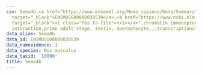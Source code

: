 ```yaml
---
csv: Sema4b,<a href="https://www.ensembl.org/Homo_sapiens/Gene/Summary?db=core;g=ENSMUSG00000030539"
  target="_blank">ENSMUSG00000030539</a>,<a href="https://www.ncbi.nlm.nih.gov/pubmed/25450459"
  target="_blank"><i class="fas fa-file"></i></a>",chromatin immunoprecipitation assay,direct
  interaction,prime adult stage, testis, Spermatocyte,,,transcriptional regulation,
data_alias: Sema4b
data_id: ENSMUSG00000030539
data_numevidence: 1
data_species: Mus musculus
data_taxid: '10090'
title: Sema4b
---
```

